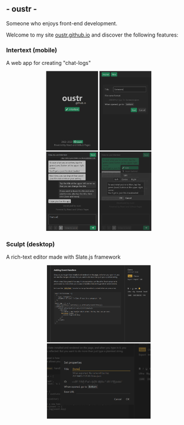 ## - oustr -

Someone who enjoys front-end development.

Welcome to my site <a href="https://oustr.github.io/">oustr.github.io</a> and discover the following features:

<h3>Intertext (mobile) </h3>

A web app for creating "chat-logs"

<div align="center">
    <div>
        <img src="images/oustr_mobile.png" style="width: 28%;"/>
        <img src="images/intertext_01.png" style="width: 28%;"/>
    </div>
    <div>
        <img src="images/intertext_02.png" style="width: 28%;"/>
        <img src="images/intertext_03.png" style="width: 28%;"/>
    </div>
</div>

<h3>Sculpt (desktop) </h3>

A rich-text editor made with Slate.js framework

<div align="center">
    <div>
        <img src="images/sculpt_01.png" style="width: 56%;"/>
    </div>
    <div>
        <img src="images/sculpt_02.png" style="width: 56%;"/>
    </div>
</div>


